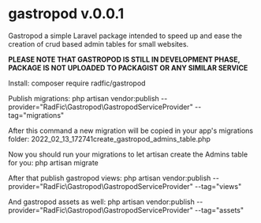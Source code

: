 # gastropod v.0.0.1


Gastropod a simple Laravel package intended to speed up and ease the creation of crud based admin tables for small websites.

**PLEASE NOTE THAT GASTROPOD IS STILL IN DEVELOPMENT PHASE, PACKAGE IS NOT UPLOADED TO PACKAGIST OR ANY SIMILAR SERVICE**

Install:
composer require radfic/gastropod

Publish migrations:
php artisan vendor:publish --provider="RadFic\Gastropod\GastropodServiceProvider" --tag="migrations"

After this command a new migration will be copied in your app's migrations folder: 2022_02_13_172741create_gastropod_admins_table.php

Now you should run your migrations to let artisan create the Admins table for you:
php artisan migrate


After that publish gastropod views:
php artisan vendor:publish --provider="RadFic\Gastropod\GastropodServiceProvider" --tag="views"

And gastropod assets as well:
php artisan vendor:publish --provider="RadFic\Gastropod\GastropodServiceProvider" --tag="assets"

